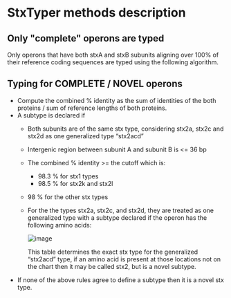 # StxTyper methods description

## Only "complete" operons are typed

Only operons that have both stxA and stxB subunits aligning over 100% of their reference coding sequences are typed using the following algorithm.

## Typing for COMPLETE / NOVEL operons

- Compute the combined % identity as the sum of identities of the both proteins / sum of reference lengths of both proteins.
- A subtype is declared if
  - Both subunits are of the same stx type, considering stx2a, stx2c and stx2d as one generalized type “stx2acd”
  - Intergenic region between subunit A and subunit B is <= 36 bp
  - The combined % identity >= the cutoff which is:
    - 98.3 % for stx1 types
    - 98.5 % for stx2k and stx2l
   - 98 % for the other stx types
    - For the the types stx2a, stx2c, and stx2d, they are treated as one generalized type with a subtype declared if the operon has the following amino acids:

      ![image](https://github.com/user-attachments/assets/8252db28-6dbd-495c-b1e2-bdeaaad4f4a5)

      This table determines the exact stx type for the generalized “stx2acd” type, if an amino acid is present at those locations not on the chart then it may be called stx2, but is a novel subtype.
- If none of the above rules agree to define a subtype then it is a novel stx type. 

